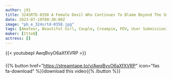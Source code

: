 ```yaml
---
author: j91
title: 324SRTD-0358 A Female Devil Who Continues To Blame Beyond The Small Devil
date: 2023-07-19T00:30:00Z
image: "pb_e_324srtd-0358.jpg"
tags: [Amateur, Beautiful Girl, Couple, Creampie, POV, User Submission]
maker: [ItteQ]
actress: []
---
```



{{< youtubepl AwqBvyO6aXfXVRP >}}
###

{{% button href="https://streamtape.to/v/AwqBvyO6aXfXVRP" icon="fas fa-download" %}}download this video{{% /button %}}

